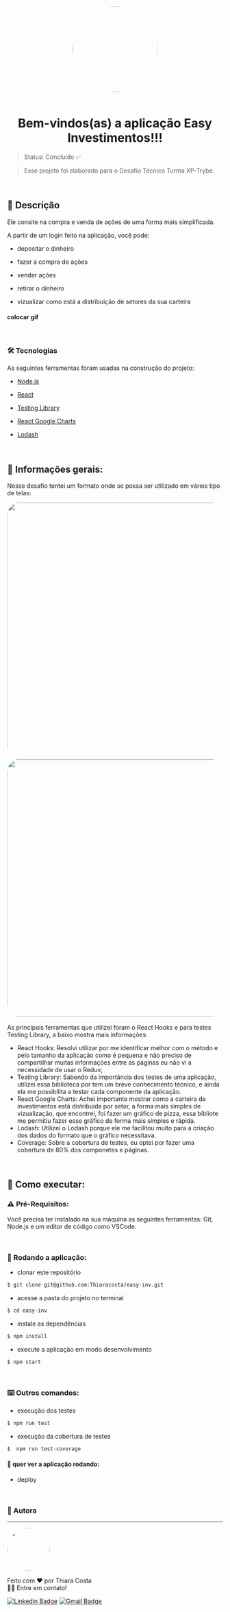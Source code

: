 
<div align="center">
<img src="https://user-images.githubusercontent.com/93009897/180657088-398eb7e3-de48-4db9-9e20-ad13a85e1267.png" width="200px" style='border-radius:100%;'/>
</div>

  <br />

<h1 align="center">Bem-vindos(as) a aplicação Easy Investimentos!!!</h1>

> Status: Concluído ✅

> Esse projeto foi elaborado para o Desafio Técnico Turma XP-Trybe.

<br />

## 📄 Descrição

Ele consite na compra e venda de ações de uma forma mais simplificada.

A partir de um login feito na aplicação, você pode:

- depositar o dinheiro

- fazer a compra de ações

- vender ações

- retirar o dinheiro

- vizualizar como está a distribuição de setores da sua carteira

#### colocar gif

<br/>

### 🛠 Tecnologias

As seguintes ferramentas foram usadas na construção do projeto:

- [Node.js](https://nodejs.org/en/)

- [React](https://pt-br.reactjs.org/)

- [Testing Library](https://testing-library.com/)

- [React Google Charts](https://www.react-google-charts.com/)

- [Lodash](https://lodash.com/)

<br/>

## 📣 Informações gerais:

Nesse desafio tentei um formato onde se possa ser utilizado em vários tipo de telas:
<br />
<div align="center">
<img src="https://user-images.githubusercontent.com/93009897/180660506-ddf26ca7-8172-415a-b70c-12c1e7773b4b.png" width="600px" style='border-radius:5%;'/>
<img src="https://user-images.githubusercontent.com/93009897/180660599-3d996141-a45c-4b21-afb7-23599a160e5b.png" width="600px" style='border-radius:5%;'/>
</div>
<br />
As principais ferramentas que utilizei foram o React Hooks e para testes Testing Library, a baixo mostra mais informações:

- React Hooks:
  Resolvi utilizar por me identificar melhor com o método e pelo tamanho da aplicação como é pequena e não preciso de compartilhar muitas informações entre as páginas eu não vi a necessidade de usar o Redux;
- Testing Library:
  Sabendo da importância dos testes de uma aplicação, utilizei essa biblioteca por tem um breve conhecimento técnico, e ainda ela me possibilita a testar cada componente da aplicação.
- React Google Charts:
  Achei importante mostrar como a carteira de investimentos está distribuída por setor, a forma mais simples de vizualização, que encontrei, foi fazer um gráfico de pizza, essa bibliote me permitiu fazer esse gráfico de forma mais simples e rápida.
- Lodash:
  Utilizei o Lodash porque ele me facilitou muito para a criação dos dados do formato que o gráfico necessitava.
- Coverage:
  Sobre a cobertura de testes, eu optei por fazer uma cobertura de 80% dos componetes e páginas.

<br/>

## 📝 Como executar:

### ⚠️ Pré-Requisitos:
Você precisa ter instalado na sua máquina as seguintes ferramentas: Git, Node.js e um editor de código como VSCode.

<br/>

### 🔄 Rodando a aplicação:

- clonar este repositório
```bash
$ git clone git@github.com:Thiaracosta/easy-inv.git
```
- acesse a pasta do projeto no terminal
```bash
$ cd easy-inv
```
- instale as dependências
```bash
$ npm install
```
- execute a aplicação em modo desenvolvimento
```bash
$ npm start
```
<br/>

### ⌨️ Outros comandos:

- execução dos testes
```bash
$ npm run test
```
- execução da cobertura de testes
```bash
$  npm run test-coverage
```

#### 👀 quer ver a aplicação rodando:

- deploy


<br/>

### 👩 Autora
---
  <img style="border-radius: 100%;" src="https://user-images.githubusercontent.com/93009897/180659666-1af3f92a-c0ad-4f1e-a8f1-43ce1fabc0fb.jpeg" width="100px;" alt=""/>
  <br />

Feito com ❤️ por Thiara Costa
<br />
👋🏽 Entre em contato!

[![Linkedin Badge](https://img.shields.io/badge/-Thiara-blue?style=flat-square&logo=Linkedin&logoColor=white&link=https://www.linkedin.com/in/thiaracosta/)](https://www.linkedin.com/in/thiaracosta/) 
[![Gmail Badge](https://img.shields.io/badge/-thiaramscosta@gmail.com-c14438?style=flat-square&logo=Gmail&logoColor=white&link=mailto:thiaramscosta@gmail.com)](mailto:thiaramscosta@gmail.com)

